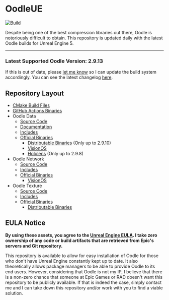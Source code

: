 # OodleUE

[![Build](https://github.com/WorkingRobot/OodleUE/actions/workflows/build.yml/badge.svg)](https://github.com/WorkingRobot/OodleUE/releases)

Despite being one of the best compression libraries out there, Oodle is notoriously difficult to obtain. This repository is updated daily with the latest Oodle builds for Unreal Engine 5.

---

### Latest Supported Oodle Version: 2.9.13
If this is out of date, please [let me know](https://camora.dev) so I can update the build system accordingly. You can see the latest changelog [here](https://www.radgametools.com/oodlehist.htm).

## Repository Layout

- [CMake Build Files](/build)
- [GitHub Actions Binaries](https://github.com/WorkingRobot/OodleUE/releases)
- Oodle Data
    - [Source Code](/Engine/Source/Runtime/OodleDataCompression/Sdks/2.9.13/src)
    - [Documentation](https://htmlpreview.github.io/?https://github.com/WorkingRobot/OodleUE/blob/main/Engine/Source/Runtime/OodleDataCompression/Sdks/2.9.13/help/oodle2.html)
    - [Includes](/Engine/Source/Runtime/OodleDataCompression/Sdks/2.9.13/include)
    - [Official Binaries](/Engine/Source/Runtime/OodleDataCompression/Sdks/2.9.13/lib)
        - [Distributable Binaries](/Engine/Source/Programs/Shared/EpicGames.Oodle/Sdk/2.9.10) (Only up to 2.9.10)
        - [VisionOS](/Engine/Platforms/VisionOS/Source/Runtime/OodleDataCompression/Sdks/2.9.13/lib)
        - [Hololens](/Engine/Platforms/Hololens/Source/Runtime/OodleDataCompression/Sdks/2.9.8/lib) (Only up to 2.9.8)
- Oodle Network
    - [Source Code](/Engine/Plugins/Compression/OodleNetwork/Sdks/2.9.13/src)
    - [Includes](/Engine/Plugins/Compression/OodleNetwork/Sdks/2.9.13/include)
    - [Official Binaries](/Engine/Plugins/Compression/OodleNetwork/Sdks/2.9.13/lib)
        - [VisionOS](/Engine/Platforms/VisionOS/Plugins/Compression/OodleNetwork/Sdks/2.9.13/lib)
- Oodle Texture
    - [Source Code](/Engine/Plugins/Developer/TextureFormatOodle/Sdks/2.9.13/src)
    - [Includes](/Engine/Plugins/Developer/TextureFormatOodle/Sdks/2.9.13/include)
    - [Official Binaries](/Engine/Plugins/Developer/TextureFormatOodle/Sdks/2.9.13/lib)
        - [Distributable Binaries](/Engine/Plugins/Developer/TextureFormatOodle/Sdks/2.9.13/redist)

## EULA Notice

**By using these assets, you agree to the [Unreal Engine EULA](https://www.unrealengine.com/eula/unreal). I take zero ownership of any code or build artifacts that are retrieved from Epic's servers and Git repository.**

This repository is available to allow for easy installation of Oodle for those who don't have Unreal Engine constantly kept up to date. It also theoretically allows package managers to be able to provide Oodle to its end users. However, considering that Oodle is not my IP, I believe that there is a non-zero chance that someone at Epic Games or RAD doesn't want this repository to be publicly available. If that is indeed the case, simply contact me and I can take down this repository and/or work with you to find a viable solution.